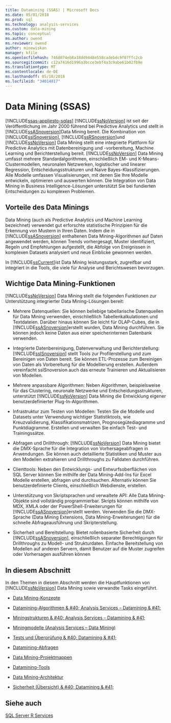 ```yaml
---
title: Datamining (SSAS) | Microsoft Docs
ms.date: 05/01/2018
ms.prod: sql
ms.technology: analysis-services
ms.custom: data-mining
ms.topic: conceptual
ms.author: owend
ms.reviewer: owend
author: minewiskan
manager: kfile
ms.openlocfilehash: 7468074eb8a18dd9448e558cadebdc9f07ffc2cb
ms.sourcegitcommit: c12a7416d1996a3bcce3ebf4a3c9abe61b02fb9e
ms.translationtype: MT
ms.contentlocale: de-DE
ms.lasthandoff: 05/10/2018
ms.locfileid: "34014817"
---
```

# <a name="data-mining-ssas"></a>Data Mining (SSAS)
[!INCLUDE[ssas-appliesto-sqlas](../../includes/ssas-appliesto-sqlas.md)]
  [!INCLUDE[ssNoVersion](../../includes/ssnoversion-md.md)] ist seit der Veröffentlichung im Jahr 2000 führend bei Predictive Analytics und stellt in [!INCLUDE[ssASnoversion](../../includes/ssasnoversion-md.md)]Data Mining bereit. Die Kombination von [!INCLUDE[ssISnoversion](../../includes/ssisnoversion-md.md)], [!INCLUDE[ssRSnoversion](../../includes/ssrsnoversion-md.md)]und [!INCLUDE[ssNoVersion](../../includes/ssnoversion-md.md)] Data Mining stellt eine integrierte Plattform für Predictive Analytics mit Datenbereinigung und -vorbereitung, Machine Learning und Berichterstellung bereit. [!INCLUDE[ssNoVersion](../../includes/ssnoversion-md.md)] Data Mining umfasst mehrere Standardalgorithmen, einschließlich EM- und K-Means-Clustermodellen, neuronalen Netzwerken, logistischer und linearer Regression, Entscheidungsstrukturen und Naive Bayes-Klassifizierungen. Alle Modelle umfassen Visualisierungen, mit denen Sie Ihre Modelle entwickeln, optimieren und auswerten können.  Die Integration von Data Mining in Business Intelligence-Lösungen unterstützt Sie bei fundierten Entscheidungen zu komplexen Problemen.  
  
## <a name="benefits-of-data-mining"></a>Vorteile des Data Minings  
 Data Mining (auch als Predictive Analytics und Machine Learning bezeichnet) verwendet gut erforschte statistische Prinzipien für die Erkennung von Mustern in Ihren Daten. Indem die in [!INCLUDE[ssASnoversion](../../includes/ssasnoversion-md.md)] enthaltenen Data Mining-Algorithmen auf Daten angewendet werden, können Trends vorhergesagt, Muster identifiziert, Regeln und Empfehlungen aufgestellt, die Abfolge von Ereignissen in komplexen Datasets analysiert und neue Einblicke gewonnen werden.  
  
 In [!INCLUDE[ssCurrent](../../includes/sscurrent-md.md)]ist Data Mining leistungsstark, zugreifbar und integriert in die Tools, die viele für Analyse und Berichtswesen bevorzugen.  
  
## <a name="key-data-mining-features"></a>Wichtige Data Mining-Funktionen  
 [!INCLUDE[ssNoVersion](../../includes/ssnoversion-md.md)] Data Mining stellt die folgenden Funktionen zur Unterstützung integrierter Data Mining-Lösungen bereit:  
  
-   Mehrere Datenquellen: Sie können beliebige tabellarische Datenquellen für Data Mining verwenden, einschließlich Tabellenkalkulationen und Textdateien. Darüber hinaus können Sie leicht für OLAP-Cubes, die in [!INCLUDE[ssASnoversion](../../includes/ssasnoversion-md.md)]erstellt wurden, Data Mining durchführen. Sie können jedoch keine Daten aus einer speicherinternen Datenbank verwenden.  
  
-   Integrierte Datenbereinigung, Datenverwaltung und Berichterstellung: [!INCLUDE[ssISnoversion](../../includes/ssisnoversion-md.md)] stellt Tools zur Profilerstellung und zum Bereinigen von Daten bereit. Sie können ETL-Prozesse zum Bereinigen von Daten als Vorbereitung für die Modellierung erstellen. Außerdem vereinfacht ssISnoversion auch das erneute Trainieren und Aktualisieren von Modellen.  
  
-   Mehrere anpassbare Algorithmen: Neben Algorithmen, beispielsweise für das Clustering, neuronale Netzwerke und Entscheidungsstrukturen, unterstützt [!INCLUDE[ssNoVersion](../../includes/ssnoversion-md.md)] Data Mining die Entwicklung eigener benutzerdefinierter Plug-In-Algorithmen.  
  
-   Infrastruktur zum Testen von Modellen: Testen Sie die Modelle und Datasets unter Verwendung wichtiger Statistiktools, wie Kreuzvalidierung, Klassifikationsmatrizen, Prognosegütediagramme und Punktdiagramme. Erstellen und verwalten Sie einfach Test- und Trainingssätze.  
  
-   Abfragen und Drillthrough: [!INCLUDE[ssNoVersion](../../includes/ssnoversion-md.md)] Data Mining bietet die DMX-Sprache für die Integration von Vorhersageabfragen in Anwendungen. Sie können auch detaillierte Statistiken und Muster aus den Modellen extrahieren und Drillthroughs zu Falldaten durchführen.  
  
-   Clienttools: Neben den Entwicklungs- und Entwurfsoberflächen von SQL Server können Sie mithilfe der Data Mining-Add-Ins für Excel Modelle erstellen, abfragen und durchsuchen. Alternativ können Sie benutzerdefinierte Clients, einschließlich Webdienste, erstellen.  
  
-   Unterstützung von Skriptsprachen und verwaltete API: Alle Data Mining-Objekte sind vollständig programmierbar. Skripts können mithilfe von MDX, XMLA oder der PowerShell-Erweiterungen für [!INCLUDE[ssASnoversion](../../includes/ssasnoversion-md.md)]erstellt werden. Verwenden Sie die DMX-Sprache (Data Mining Extensions, Data Mining-Erweiterungen) für die schnelle Abfrageausführung und Skripterstellung.  
  
-   Sicherheit und Bereitstellung: Bietet rollenbasierte Sicherheit durch [!INCLUDE[ssASnoversion](../../includes/ssasnoversion-md.md)], einschließlich separater Berechtigungen für Drillthroughs zu Modell- und Strukturdaten. Einfache Bereitstellung von Modellen auf anderen Servern, damit Benutzer auf die Muster zugreifen oder Vorhersagen ausführen können  
  
## <a name="in-this-section"></a>In diesem Abschnitt  
 In den Themen in diesem Abschnitt werden die Hauptfunktionen von [!INCLUDE[ssNoVersion](../../includes/ssnoversion-md.md)] Data Mining sowie verwandte Tasks eingeführt.  
  
-   [Data Mining-Konzepte](../../analysis-services/data-mining/data-mining-concepts.md)  
  
-   [Datamining-Algorithmen & #40; Analysis Services – Datamining & #41;](../../analysis-services/data-mining/data-mining-algorithms-analysis-services-data-mining.md)  
  
-   [Miningstrukturen & #40; Analysis Services – Datamining & #41;](../../analysis-services/data-mining/mining-structures-analysis-services-data-mining.md)  
  
-   [Miningmodelle &#40;Analysis Services – Data Mining&#41;](../../analysis-services/data-mining/mining-models-analysis-services-data-mining.md)  
  
-   [Tests und Überprüfung & #40; Datamining & #41;](../../analysis-services/data-mining/testing-and-validation-data-mining.md)  
  
-   [Datamining-Abfragen](../../analysis-services/data-mining/data-mining-queries.md)  
  
-   [Data Mining-Projektmappen](../../analysis-services/data-mining/data-mining-solutions.md)  
  
-   [Datamining-Tools](../../analysis-services/data-mining/data-mining-tools.md)  
  
-   [Data Mining-Architektur](../../analysis-services/data-mining/data-mining-architecture.md)  
  
-   [Sicherheit (Übersicht) & #40; Datamining & #41;](../../analysis-services/data-mining/security-overview-data-mining.md)  
  
## <a name="see-also"></a>Siehe auch  
 [SQL Server R Services](../../advanced-analytics/r-services/sql-server-r-services.md)  
  
  

